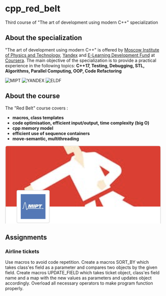 # cpp_red_belt
Third course of "The art of development using modern C++" specialization

## About the specialization
"The art of development using modern C++" is offered by [Moscow Institute of Physics and Technology](https://mipt.ru/english/), [Yandex](www.yandex.ru) and [E-Learning Development Fund](https://eldf.net) at [Coursera](www.coursera.org).
The main objective of the specialization is to provide a practical experience in the following topics:
**C++17, Testing, Debugging, STL, Algorithms, Parallel Computing, OOP, Code Refactoring**

![MIPT](https://d3njjcbhbojbot.cloudfront.net/api/utilities/v1/imageproxy/https://coursera-university-assets.s3.amazonaws.com/48/291dfd1736174fa3dc51726f58884c/logo_square400x400eng_notext_inv.png?auto=format%2Ccompress&dpr=2&w=120&h=120)  ![YANDEX](https://d3njjcbhbojbot.cloudfront.net/api/utilities/v1/imageproxy/http://coursera-university-assets.s3.amazonaws.com/aa/cae40116304b32816d2181c20c99fc/Coursera-userpic.png?auto=format%2Ccompress&dpr=2&w=120&h=120)  ![ELDF](https://d3njjcbhbojbot.cloudfront.net/api/utilities/v1/imageproxy/http://coursera-university-assets.s3.amazonaws.com/ec/b38186de2c485cb2e5ba546a16c9cb/4.png?auto=format%2Ccompress&dpr=2&w=120&h=120)

## About the course
The "Red Belt" course covers :
 - **macros, class templates**
 - **code optimisation, efficient input/output, time complexity (big O)**
 - **cpp memory model**
 - **efficient use of sequence containers**
 - **move-semantic, multithreading**

![MIPT](red.png)

## Assignments
### Airline tickets
Use macros to avoid code repetition. Create a macros SORT_BY which takes class'es field as a parameter and compares two objects by the given field. Create macros UPDATE_FIELD which takes ticket object, class'es field name and a map with the new values as parameters and updates object accordingly. Overload all necessary operators to make program function properly.
